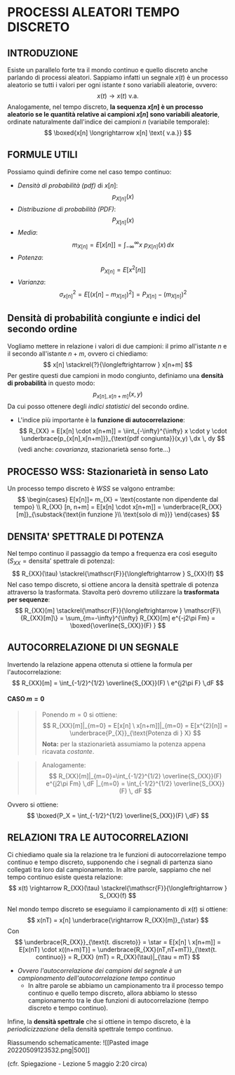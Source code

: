 # PROCESSI ALEATORI TEMPO DISCRETO
## INTRODUZIONE
Esiste un parallelo forte tra il mondo continuo e quello discreto anche parlando di processi aleatori.
Sappiamo infatti un segnale $x(t)$ è un processo aleatorio se tutti i valori per ogni istante $t$ sono variabili aleatorie, ovvero:
$$
x(t) \longrightarrow x(t) \text{ v.a.}
$$
Analogamente, nel tempo discreto, **la sequenza $x[n]$ è un processo aleatorio se le quantità relative ai campioni $x[n]$ sono variabili aleatorie**, ordinate naturalmente dall'indice dei campioni $n$ (variabile temporale):
$$
\boxed{x[n] \longrightarrow x[n] \text{ v.a.}}
$$
## FORMULE UTILI
Possiamo quindi definire come nel caso tempo continuo:
- *Densità di probabilità (pdf)* di $x[n]$: $$p_{X[n]}(x)$$
- *Distribuzione di probabilità (PDF)*: $$ P_{X[n]}(x)  $$
- *Media*: $$ m_{X[n]} = E[x[n]] = \int_{-\infty}^{\infty} x \ p_{X[n]} (x) \,dx  $$
- *Potenza*: $$ P_{X[n]}=E[x^{2}[n]] $$
- *Varianza*: $$ \sigma^{2}_{x[n]} = E[(x[n]-m_{X[n]})^{2}]= P_{X[n]}-(m_{X[n]})^{2} $$

## Densità di probabilità congiunte e indici del secondo ordine
Vogliamo mettere in relazione i valori di due campioni: il primo all'istante $n$ e il secondo all'istante $n+m$, ovvero ci chiediamo:
$$
x[n] \stackrel{?}{\longleftrightarrow } x[n+m]
$$
Per gestire questi due campioni in modo congiunto, definiamo una **densità di probabilità** in questo modo:
$$
p_{x[n], x[n+m]} (x,y)
$$
Da cui posso ottenere degli *indici statistici* del secondo ordine.
- L'indice più importante è la **funzione di autocorrelazione**: $$ R_{XX} = E[x[n] \cdot x[n+m]] = \iint_{-\infty}^{\infty} x \cdot y \cdot \underbrace{p_{x[n],x[n+m]}}_{\text{pdf congiunta}}(x,y)    \,dx \, dy $$
(vedi anche: *covarianza*, stazionarietà senso forte...)

## PROCESSO WSS: Stazionarietà in senso Lato
Un processo tempo discreto è $WSS$ se valgono entrambe:
$$
\begin{cases}
E[x[n]]= m_{X} = \text{costante non dipendente dal tempo} \\
R_{XX} [n, n+m] = E[x[n] \cdot x[n+m]] = \underbrace{R_{XX} [m]}_{\substack{\text{in funzione }\\ \text{solo di m}}}
\end{cases}
$$

## DENSITA' SPETTRALE DI POTENZA
Nel tempo continuo il passaggio da tempo a frequenza era così eseguito ($S_{XX} = \text{densita' spettrale di potenza}$):
$$
R_{XX}(\tau) \stackrel{\mathscr{F}}{\longleftrightarrow } S_{XX}(f)
$$
Nel caso tempo discreto, si ottiene ancora la densità spettrale di potenza attraverso la trasformata. Stavolta però dovremo utilizzare la **trasformata per sequenze**:
$$
R_{XX}[m] \stackrel{\mathscr{F}}{\longleftrightarrow } \mathscr{F}\{R_{XX}[m]\} =  \sum_{m=-\infty}^{\infty} R_{XX}[m] e^{-j2\pi Fm} = \boxed{\overline{S_{XX}}(F) }
$$

## AUTOCORRELAZIONE DI UN SEGNALE
Invertendo la relazione appena ottenuta si ottiene la formula per l'autocorrelazione:
$$
R_{XX}[m] = \int_{-1/2}^{1/2} \overline{S_{XX}}(F) \ e^{j2\pi F} \,dF
$$
#### CASO $m=0$
>> Ponendo $m=0$ si ottiene:
$$ R_{XX}[m]|_{m=0} = E[x[n] \ x[n+m]]|_{m=0} = E[x^{2}[n]] = \underbrace{P_{X}}_{\text{Potenza di } X} $$
**Nota:** per la stazionarietà assumiamo la potenza appena ricavata *costante*.

>> Analogamente: $$ R_{XX}[m]|_{m=0}=\int_{-1/2}^{1/2} \overline{S_{XX}}(F) e^{j2\pi Fm}  \,dF |_{m=0} = \int_{-1/2}^{1/2} \overline{S_{XX}}(F) \, dF $$

Ovvero si ottiene: 
$$
\boxed{P_X = \int_{-1/2}^{1/2} \overline{S_{XX}}(F) \,dF}
$$

## RELAZIONI TRA LE AUTOCORRELAZIONI
Ci chiediamo quale sia la relazione tra le funzioni di autocorrelazione tempo continuo e tempo discreto, supponendo che i segnali di partenza siano collegati tra loro dal campionamento.
In altre parole, sappiamo che nel tempo continuo esiste questa relazione:
$$
x(t) \rightarrow R_{XX}(\tau) \stackrel{\mathscr{F}}{\longleftrightarrow } S_{XX}(f)
$$

Nel mondo tempo discreto se eseguiamo il campionamento di $x(t)$ si ottiene:
$$
x(nT) = x[n] \underbrace{\rightarrow R_{XX}[m]}_{\star}
$$
Con 
$$
\underbrace{R_{XX}}_{\text{t. discreto}} = \star = E[x[n] \ x[n+m]] = E[x(nT) \cdot x((n+m)T)] = \underbrace{R_{XX}(nT,nT+mT)}_{\text{t. continuo}} = R_{XX} (mT) = R_{XX}(\tau)|_{\tau = mT}
$$
- *Ovvero l'autocorrelazione dei campioni del segnale è un campionamento dell'autocorrelazione tempo continuo*
	- In altre parole se abbiamo un campionamento tra il processo tempo continuo e quello tempo discreto, allora abbiamo lo stesso campionamento tra le due funzioni di autocorrelazione (tempo discreto e tempo continuo).

Infine, la **densità spettrale** che si ottiene in tempo discreto, è la *periodicizzazione* della densità spettrale tempo continuo.

Riassumendo schematicamente:
![[Pasted image 20220509123532.png|500]]

(cfr. Spiegazione - Lezione 5 maggio 2:20 circa)
